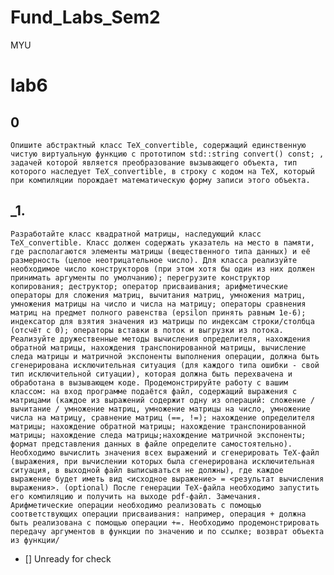# Fund_Labs_Sem2
 MYU
# lab6
## 0 

    Опишите абстрактный класс TeX_convertible, содержащий единственную чистую виртуальную функцию с прототипом std::string convert() const; , задачей которой является преобразование вызывающего объекта, тип которого наследует TeX_convertible, в строку с кодом на TeX, который при компиляции порождает математическую форму записи этого объекта.

## _1. 

    Разработайте класс квадратной матрицы, наследующий класс TeX_convertible. Класс должен содержать указатель на место в памяти, где располагаются элементы матрицы (вещественного типа данных) и её размерность (целое неотрицательное число). Для класса реализуйте необходимое число конструкторов (при этом хотя бы один из них должен принимать аргументы по умолчанию); перегрузите конструктор копирования; деструктор; оператор присваивания; арифметические операторы для сложения матриц, вычитания матриц, умножения матриц, умножения матрицы на число и числа на матрицу; операторы сравнения матриц на предмет полного равенства (epsilon принять равным 1e-6); индексатор для взятия значения из матрицы по индексам строки/столбца (отсчёт с 0); операторы вставки в поток и выгрузки из потока. Реализуйте дружественные методы вычисления определителя, нахождения обратной матрицы, нахождения транспонированной матрицы, вычисление следа матрицы и матричной экспоненты выполнения операции, должна быть сгенерирована исключительная ситуация (для каждого типа ошибки - свой тип исключительной ситуации), которая должна быть перехвачена и обработана в вызывающем коде. Продемонстрируйте работу с вашим классом: на вход программе подаётся файл, содержащий выражения с матрицами (каждое из выражений содержит одну из операций: сложение / вычитание / умножение матриц, умножение матрицы на число, умножение числа на матрицу, сравнение матриц (==, !=); нахождение определителя матрицы; нахождение обратной матрицы; нахождение транспонированной матрицы; нахождение следа матрицы;нахождение матричной экспоненты; формат представления данных в файле определите самостоятельно). Необходимо вычислить значения всех выражений и сгенерировать TeX-файл (выражения, при вычислении которых была сгенерирована исключительная ситуация, в выходной файл выписываться не должны), где каждое выражение будет иметь вид <исходное выражение> = <результат вычисления выражения>. (optional) После генерации TeX-файла необходимо запустить его компиляцию и получить на выходе pdf-файл. Замечания. Арифметические операции необходимо реализовать с помощью соответствующих операции присваивания: например, операция + должна быть реализована с помощью операции +=. Необходимо продемонстрировать передачу аргументов в функции по значению и по ссылке; возврат объекта из функции/
 - [] Unready for check
